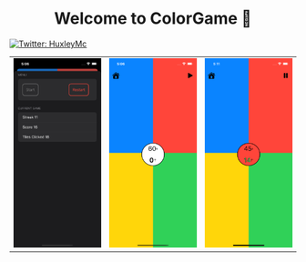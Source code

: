 <h1 align="center">Welcome to ColorGame 👋</h1>
<p>
  <a href="https://twitter.com/HuxleyMc" target="_blank">
    <img alt="Twitter: HuxleyMc" src="https://img.shields.io/twitter/follow/HuxleyMc.svg?style=social" />
  </a>
</p>





<table>
<tr>
<td><img src="https://raw.githubusercontent.com/HuxleyMc/ColorGame/main/Menu.png" width="200px"></td>
<td><img src="https://raw.githubusercontent.com/HuxleyMc/ColorGame/main/Game.png" width="200px"></td>
<td><img src="https://raw.githubusercontent.com/HuxleyMc/ColorGame/main/Score.png" width="200px"></td>
</tr> 
</table>
